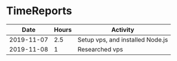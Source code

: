 # TimeReports
| Date  |      Hours    | Activity                                       |
| ----------- | ------- |------------------------------------------------
| 2019-11-07  | 2.5       | Setup vps, and installed Node.js                |
| 2019-11-08  | 1       | Researched vps                 |